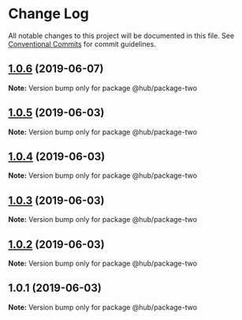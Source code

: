 # Change Log

All notable changes to this project will be documented in this file.
See [Conventional Commits](https://conventionalcommits.org) for commit guidelines.

## [1.0.6](https://github.com/malkyfaith/lerna3/compare/v1.0.5...v1.0.6) (2019-06-07)

**Note:** Version bump only for package @hub/package-two





## [1.0.5](https://github.com/malkyfaith/lerna3/compare/v1.0.4...v1.0.5) (2019-06-03)

**Note:** Version bump only for package @hub/package-two





## [1.0.4](https://github.com/malkyfaith/lerna3/compare/v1.0.3...v1.0.4) (2019-06-03)

**Note:** Version bump only for package @hub/package-two





## [1.0.3](https://github.com/malkyfaith/lerna3/compare/v1.0.2...v1.0.3) (2019-06-03)

**Note:** Version bump only for package @hub/package-two





## [1.0.2](https://github.com/malkyfaith/lerna3/compare/v1.0.1...v1.0.2) (2019-06-03)

**Note:** Version bump only for package @hub/package-two





## 1.0.1 (2019-06-03)

**Note:** Version bump only for package @hub/package-two

